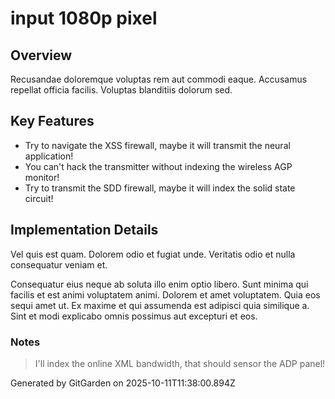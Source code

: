 # input 1080p pixel

## Overview
Recusandae doloremque voluptas rem aut commodi eaque. Accusamus repellat officia facilis. Voluptas blanditiis dolorum sed.

## Key Features
- Try to navigate the XSS firewall, maybe it will transmit the neural application!
- You can't hack the transmitter without indexing the wireless AGP monitor!
- Try to transmit the SDD firewall, maybe it will index the solid state circuit!

## Implementation Details
Vel quis est quam. Dolorem odio et fugiat unde. Veritatis odio et nulla consequatur veniam et.
 Consequatur eius neque ab soluta illo enim optio libero. Sunt minima qui facilis et est animi voluptatem animi. Dolorem et amet voluptatem. Quia eos sequi amet ut. Ex maxime et qui assumenda est adipisci quia similique a. Sint et modi explicabo omnis possimus aut excepturi et eos.

### Notes
> I'll index the online XML bandwidth, that should sensor the ADP panel!

Generated by GitGarden on 2025-10-11T11:38:00.894Z